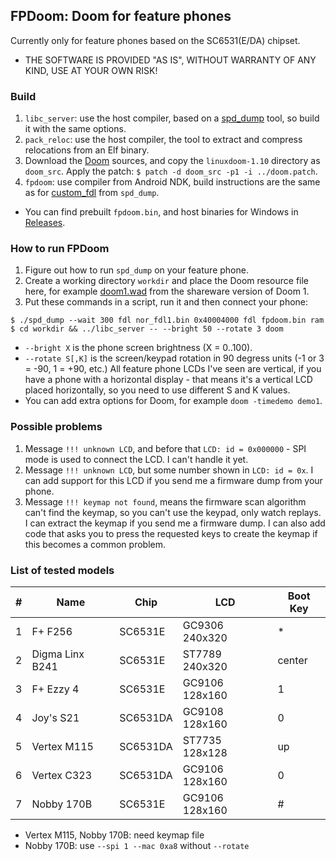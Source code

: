## FPDoom: Doom for feature phones

Currently only for feature phones based on the SC6531(E/DA) chipset.

* THE SOFTWARE IS PROVIDED "AS IS", WITHOUT WARRANTY OF ANY KIND, USE AT YOUR OWN RISK!

### Build

1. `libc_server`: use the host compiler, based on a [spd_dump](https://github.com/ilyakurdyukov/spreadtrum_flash) tool, so build it with the same options.
2. `pack_reloc`: use the host compiler, the tool to extract and compress relocations from an Elf binary.
3. Download the [Doom](https://github.com/id-Software/DOOM) sources, and copy the `linuxdoom-1.10` directory as `doom_src`.
Apply the patch: `$ patch -d doom_src -p1 -i ../doom.patch`.
4. `fpdoom`: use compiler from Android NDK, build instructions are the same as for [custom_fdl](https://github.com/ilyakurdyukov/spreadtrum_flash/custom_fdl) from `spd_dump`.

* You can find prebuilt `fpdoom.bin`, and host binaries for Windows in [Releases](https://github.com/ilyakurdyukov/fpdoom/releases).

### How to run FPDoom

1. Figure out how to run `spd_dump` on your feature phone.
2. Create a working directory `workdir` and place the Doom resource file here, for example [doom1.wad](http://distro.ibiblio.org/pub/linux/distributions/slitaz/sources/packages/d/doom1.wad) from the shareware version of Doom 1.
3. Put these commands in a script, run it and then connect your phone:
```
$ ./spd_dump --wait 300 fdl nor_fdl1.bin 0x40004000 fdl fpdoom.bin ram
$ cd workdir && ../libc_server -- --bright 50 --rotate 3 doom
```

* `--bright X` is the phone screen brightness (X = 0..100).
* `--rotate S[,K]` is the screen/keypad rotation in 90 degress units (-1 or 3 = -90, 1 = +90, etc.)
All feature phone LCDs I've seen are vertical, if you have a phone with a horizontal display - that means it's a vertical LCD placed horizontally, so you need to use different S and K values.
* You can add extra options for Doom, for example `doom -timedemo demo1`.

### Possible problems

1. Message `!!! unknown LCD`, and before that `LCD: id = 0x000000` - SPI mode is used to connect the LCD. I can't handle it yet.
2. Message `!!! unknown LCD`, but some number shown in `LCD: id = 0x`. I can add support for this LCD if you send me a firmware dump from your phone.
3. Message `!!! keymap not found`, means the firmware scan algorithm can't find the keymap, so you can't use the keypad, only watch replays. I can extract the keymap if you send me a firmware dump. I can also add code that asks you to press the requested keys to create the keymap if this becomes a common problem.

### List of tested models

| # | Name            |   Chip   |      LCD       | Boot Key |
|---|-----------------|----------|----------------|----------|
| 1 | F+ F256         | SC6531E  | GC9306 240x320 | *        |
| 2 | Digma Linx B241 | SC6531E  | ST7789 240x320 | center   |
| 3 | F+ Ezzy 4       | SC6531E  | GC9106 128x160 | 1        |
| 4 | Joy's S21       | SC6531DA | GC9108 128x160 | 0        |
| 5 | Vertex M115     | SC6531DA | ST7735 128x128 | up       |
| 6 | Vertex С323     | SC6531DA | GC9106 128x160 | 0        |
| 7 | Nobby 170B      | SC6531E  | GC9106 128x160 | #        |

* Vertex M115, Nobby 170B: need keymap file
* Nobby 170B: use `--spi 1 --mac 0xa8` without `--rotate`

